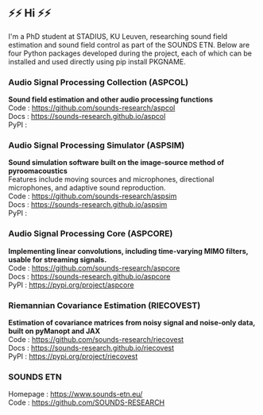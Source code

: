 ## ⚡⚡ Hi ⚡⚡
I'm a PhD student at STADIUS, KU Leuven, researching sound field estimation and sound field control as part of the SOUNDS ETN. Below are four Python packages developed during the project, each of which can be installed and used directly using pip install PKGNAME. 

### Audio Signal Processing Collection (ASPCOL)
**Sound field estimation and other audio processing functions**  
Code : https://github.com/sounds-research/aspcol  
Docs : https://sounds-research.github.io/aspcol  
PyPI :  

### Audio Signal Processing Simulator (ASPSIM)
**Sound simulation software built on the image-source method of pyroomacoustics**  
Features include moving sources and microphones, directional microphones, and adaptive sound reproduction.  
Code : https://github.com/sounds-research/aspsim  
Docs : https://sounds-research.github.io/aspsim  
PyPI : 

### Audio Signal Processing Core (ASPCORE) 
**Implementing linear convolutions, including time-varying MIMO filters, usable for streaming signals.**  
Code : https://github.com/sounds-research/aspcore  
Docs : https://sounds-research.github.io/aspcore  
PyPI : https://pypi.org/project/aspcore  

### Riemannian Covariance Estimation (RIECOVEST)
**Estimation of covariance matrices from noisy signal and noise-only data, built on pyManopt and JAX**  
Code : https://github.com/sounds-research/riecovest  
Docs : https://sounds-research.github.io/riecovest  
PyPI : https://pypi.org/project/riecovest  


### SOUNDS ETN
Homepage : https://www.sounds-etn.eu/  
Code : https://github.com/SOUNDS-RESEARCH  
<!--
**Pvjesper/Pvjesper** is a ✨ _special_ ✨ repository because its `README.md` (this file) appears on your GitHub profile.

Here are some ideas to get you started:

- 🔭 I’m currently working on ...
- 🌱 I’m currently learning ...
- 👯 I’m looking to collaborate on ...
- 🤔 I’m looking for help with ...
- 💬 Ask me about ...
- 📫 How to reach me: ...
- 😄 Pronouns: ...
- ⚡ Fun fact: ...
-->
